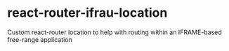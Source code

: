 # react-router-ifrau-location
Custom react-router location to help with routing within an IFRAME-based free-range application
